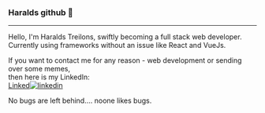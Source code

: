 ### Haralds github 👋

---

Hello, I'm Haralds Treilons, swiftly becoming a full stack web developer.
<br />
Currently using frameworks without an issue like React and VueJs.
<br />

If you want to contact me for any reason - web development or sending over some memes, <br /> then here is my LinkedIn:
<br />
<a href="https://www.linkedin.com/in/htreilons/" rel="nofollow noreferrer">
    Linked<img src="https://i.stack.imgur.com/gVE0j.png" alt="linkedin"> 
  </a>
<br />
 
 No bugs are left behind.... noone likes bugs.

